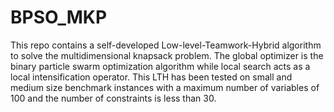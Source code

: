 # BPSO_MKP
This repo contains a self-developed Low-level-Teamwork-Hybrid algorithm to solve the multidimensional knapsack problem. The global optimizer is the binary particle swarm optimization algorithm while local search acts as a local intensification operator. This LTH has been tested on small and medium size benchmark instances with a maximum number of variables of 100 and the number of constraints is less than 30.
